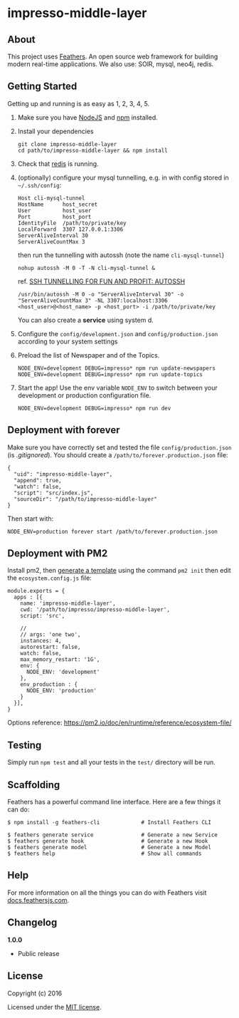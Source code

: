 # impresso-middle-layer

>

## About

This project uses [Feathers](http://feathersjs.com). An open source web framework for building modern real-time applications.
We also use: SOlR, mysql, neo4j, redis.

## Getting Started

Getting up and running is as easy as 1, 2, 3, 4, 5.

1. Make sure you have [NodeJS](https://nodejs.org/) and [npm](https://www.npmjs.com/) installed.
1. Install your dependencies

    ```
    git clone impresso-middle-layer
    cd path/to/impresso-middle-layer && npm install
    ```

1. Check that [redis](https://redis.io) is running.
1. (optionally) configure your mysql tunnelling, e.g. in with config stored in  `~/.ssh/config`:

    ```
    Host cli-mysql-tunnel
    HostName      host_secret
    User          host_user
    Port          host_port
    IdentityFile  /path/to/private/key
    LocalForward  3307 127.0.0.1:3306
    ServerAliveInterval 30
    ServerAliveCountMax 3
    ```

    then run the tunnelling with autossh (note the name  `cli-mysql-tunnel`)

    ```
    nohup autossh -M 0 -T -N cli-mysql-tunnel &
    ```

    ref. [SSH TUNNELLING FOR FUN AND PROFIT: AUTOSSH](https://www.everythingcli.org/ssh-tunnelling-for-fun-and-profit-autossh/)

    ```
    /usr/bin/autossh -M 0 -o "ServerAliveInterval 30" -o "ServerAliveCountMax 3" -NL 3307:localhost:3306 <host_user>@<host_name> -p <host_port> -i /path/to/private/key
    ```

    You can also create a **service** using system d.

1. Configure the `config/development.json` and `config/production.json` according to your system settings
1. Preload the list of Newspaper and of the Topics.
    ```
    NODE_ENV=development DEBUG=impresso* npm run update-newspapers
    NODE_ENV=development DEBUG=impresso* npm run update-topics
    ```
1. Start the app! Use the env variable `NODE_ENV` to switch between your development or production configuration file.
    ```
    NODE_ENV=development DEBUG=impresso* npm run dev
    ```

## Deployment with forever
Make sure you have correctly set and tested the file `config/production.json` (is *.gitignored*).
You should create a `/path/to/forever.production.json` file:
```
{
  "uid": "impresso-middle-layer",
  "append": true,
  "watch": false,
  "script": "src/index.js",
  "sourceDir": "/path/to/impresso-middle-layer"
}
```
Then start with:
```
NODE_ENV=production forever start /path/to/forever.production.json
```

## Deployment with PM2
Install pm2, then [generate a template](https://pm2.io/doc/en/runtime/guide/ecosystem-file)
using the command `pm2 init` then edit the `ecosystem.config.js` file:

```
module.exports = {
  apps : [{
    name: 'impresso-middle-layer',
    cwd: '/path/to/impresso/impresso-middle-layer',
    script: 'src',

    //
    // args: 'one two',
    instances: 4,
    autorestart: false,
    watch: false,
    max_memory_restart: '1G',
    env: {
      NODE_ENV: 'development'
    },
    env_production : {
      NODE_ENV: 'production'
    }
  }],
}
```
Options reference: https://pm2.io/doc/en/runtime/reference/ecosystem-file/

## Testing

Simply run `npm test` and all your tests in the `test/` directory will be run.

## Scaffolding

Feathers has a powerful command line interface. Here are a few things it can do:

```
$ npm install -g feathers-cli             # Install Feathers CLI

$ feathers generate service               # Generate a new Service
$ feathers generate hook                  # Generate a new Hook
$ feathers generate model                 # Generate a new Model
$ feathers help                           # Show all commands
```

## Help

For more information on all the things you can do with Feathers visit [docs.feathersjs.com](http://docs.feathersjs.com).

## Changelog

__1.0.0__

- Public release

## License

Copyright (c) 2016

Licensed under the [MIT license](LICENSE).

